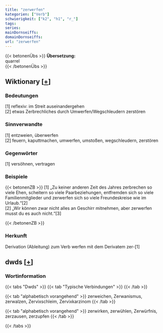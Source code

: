 ```yaml
---
title: "zerwerfen"
kategorien: ["Verb"]
schwierigkeit: ["k2", "h1", "r_"]
tags:
series:
mainDornseiffs:
domainDornseiffs:
url: "zerwerfen"
---
```


{{< betonenÜbs >}}
**Übersetzung:**  
quarrel  
{{< /betonenÜbs >}}

## Wiktionary [[+](https://de.wiktionary.org/wiki/zerwerfen)]

### Bedeutungen
[1] reflexiv: im Streit auseinandergehen  
[2] etwas Zerbrechliches durch Umwerfen/Wegschleudern zerstören  

### Sinnverwandte
[1] entzweien, überwerfen  
[2] feuern, kaputtmachen, umwerfen, umstoßen, wegschleudern, zerstören  

### Gegenwörter
[1] versöhnen, vertragen  

### Beispiele
{{< betonenZB >}}
[1] „Zu keiner anderen Zeit des Jahres zerbrechen so viele Ehen, scheitern so viele Paarbeziehungen, entfremden sich so viele Familienmitglieder und zerwerfen sich so viele Freundeskreise wie im Urlaub.“[2]  
[2] „Wir können zwar nicht alles an Geschirr mitnehmen, aber zerwerfen musst du es auch nicht.“[3]  

{{< /betonenZB >}}
### Herkunft
Derivation (Ableitung) zum Verb werfen mit dem Derivatem zer-[1]  



## dwds [[+](https://www.dwds.de/wb/zerwerfen)]

### Wortinformation
{{< tabs "Dwds" >}}
{{< tab "Typische Verbindungen" >}}
{{< /tab >}}

{{< tab "alphabetisch vorangehend" >}}
zerweichen, Zerwanismus, zerwalzen, Zervixschleim, Zervixkarzinom
{{< /tab >}}

{{< tab "alphabetisch vorangehend" >}}
zerwirken, zerwühlen, Zerwürfnis, zerzausen, zerzupfen
{{< /tab >}}

{{< /tabs >}}

